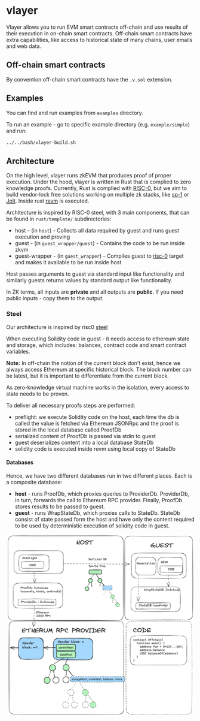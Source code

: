 # vlayer


Vlayer allows you to run EVM smart contracts off-chain and use results of their execution in on-chain smart contracts. Off-chain smart contracts have extra capabilities, like access to historical state of many chains, user emails and web data.

## Off-chain smart contracts

By convention off-chain smart contracts have the `.v.sol` extension.

## Examples 
You can find and run examples from `examples` directory.

To run an example - go to specific example directory (e.g. `example/simple`) and run:
```sh
../../bash/vlayer-build.sh
```


## Architecture
On the high level, vlayer runs zkEVM that produces proof of proper execution. Under the hood, vlayer is written in Rust that is complied to zero knowledge proofs. Currently, Rust is complied with [RISC-0](https://www.risczero.com/), but we aim to build vendor-lock free solutions working on multiple zk stacks, like [sp-1](https://github.com/succinctlabs/sp1) or [Jolt](https://github.com/a16z/jolt). Inside rust [revm](https://github.com/bluealloy/revm) is executed.

Architecture is inspired by RISC-0 steel, with 3 main components, that can be found in `rust/template/` subdirectories:
- host - (in `host`) - Collects all data required by guest and runs guest execution and proving
- guest - (in `guest_wrapper/guest`) - Contains the code to be run inside zkvm
- guest-wrapper - (in `guest_wrapper`) - Compiles guest to [risc-0](https://doc.rust-lang.org/rustc/platform-support/riscv32im-risc0-zkvm-elf.html) target and makes it available to be run inside host

Host passes arguments to guest via standard input like functionality and similarly guests returns values by standard output like functionality.

In ZK terms, all inputs are **private** and all outputs are **public**. If you need public inputs - copy them to the output.

### Steel

Our architecture is inspired by risc0 [steel](https://github.com/risc0/risc0-ethereum/tree/main/steel)

When executing Solidity code in guest - it needs access to ethereum state and storage, which includes: balances, contract code and smart contract variables. 

**Note:** In off-chain the notion of the current block don't exist, hence we always access Ethereum at specific historical block. The block number can be latest, but it is important to differentiate from the current block.

As zero-knowledge virtual machine works in the isolation, every access to state needs to be proven. 

To deliver all necessary proofs steps are performed:
- preflight: we execute Solidity code on the host, each time the db is called the value is fetched via Ethereum JSONRpc and the proof is stored in the local database called ProofDb
- serialized content of ProofDb is passed via stdin to guest
- guest deserializes content into a local database StateDb
- solidity code is executed inside revm using local copy of StateDb

#### Databases

Hence, we have two different databases run in two different places. Each is a composite database:
- **host** - runs ProofDb, which proxies queries to ProviderDb. ProviderDb, in turn, forwards the call to Ethereum RPC provider.
Finally, ProofDb stores results to be passed to guest.
- **guest** - runs WrapStateDb, which proxies calls to StateDb. StateDb consist of state passed form the host and have only the content required to be used by deterministic execution of solidity code in guest.

![Schema](./schema.png)
